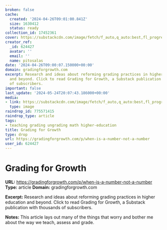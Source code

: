 ```yaml
---
broken: false
cache:
  created: '2024-04-26T09:01:00.841Z'
  size: 1630412
  status: ready
collection_id: 17452361
cover: https://substackcdn.com/image/fetch/f_auto,q_auto:best,fl_progressive:steep/https%3A%2F%2Fgradingforgrowth.substack.com%2Ftwitter%2Fsubscribe-card.jpg%3Fv%3D613431373%26version%3D9
creator_ref:
  _id: 624427
  avatar: ''
  email: ''
  name: pitosalas
date: '2024-04-26T09:00:07.150000+00:00'
domain: gradingforgrowth.com
excerpt: Research and ideas about reforming grading practices in higher education
  and beyond. Click to read Grading for Growth, a Substack publication with thousands
  of subscribers.
important: false
last_update: '2024-05-24T20:07:43.186000+00:00'
media:
- link: https://substackcdn.com/image/fetch/f_auto,q_auto:best,fl_progressive:steep/https%3A%2F%2Fgradingforgrowth.substack.com%2Ftwitter%2Fsubscribe-card.jpg%3Fv%3D613431373%26version%3D9
  type: image
raindrop_id: 775571415
raindrop_type: article
tags:
- teaching grading ungrading math higher-education
title: Grading for Growth
type: drop
url: https://gradingforgrowth.com/p/when-is-a-number-not-a-number
user_id: 624427
---
```


# Grading for Growth

**URL:** https://gradingforgrowth.com/p/when-is-a-number-not-a-number
**Type:** article
**Domain:** gradingforgrowth.com

**Excerpt:** Research and ideas about reforming grading practices in higher education and beyond. Click to read Grading for Growth, a Substack publication with thousands of subscribers.

**Notes:**
This article lays out many of the things that worry and bother me about the way we teach, assess and grade.
